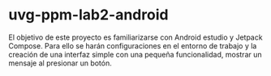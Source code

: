 # uvg-ppm-lab2-android

El objetivo de este proyecto es familiarizarse con Android estudio y Jetpack Compose.
Para ello se harán configuraciones en el entorno de trabajo y la creación de una interfaz simple con una pequeña funcionalidad, mostrar un mensaje al presionar un botón.
